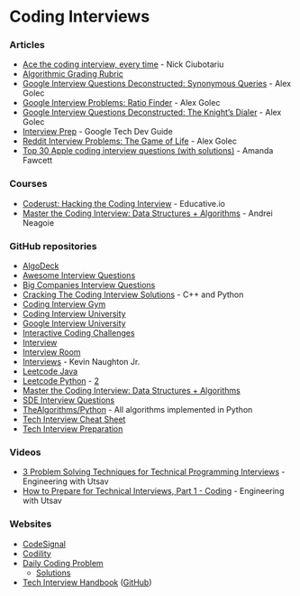 # Coding Interviews

### Articles

* [Ace the coding interview, every time](https://www.linkedin.com/pulse/20141120061048-6976444-ace-the-coding-interview-every-time/) - Nick Ciubotariu
* [Algorithmic Grading Rubric](https://docs.google.com/spreadsheets/d/1gy9cmPwNhZvola7kqnfY3DElk7PYrz2ARpaCODTp8Go/edit#gid=0)
* [Google Interview Questions Deconstructed: Synonymous Queries](https://alexgolec.dev/synonymous-queries/) - Alex Golec
* [Google Interview Problems: Ratio Finder](https://alexgolec.dev/ratio-finder/) - Alex Golec
* [Google Interview Questions Deconstructed: The Knight’s Dialer](https://alexgolec.dev/google-interview-questions-deconstructed-the-knights-dialer/) - Alex Golec
* [Interview Prep](https://techdevguide.withgoogle.com/paths/interview/) - Google Tech Dev Guide
* [Reddit Interview Problems: The Game of Life](https://alexgolec.dev/reddit-interview-problems-the-game-of-life/) - Alex Golec
* [Top 30 Apple coding interview questions (with solutions)](https://www.educative.io/blog/apple-coding-interview-questions) - Amanda Fawcett

### Courses

* [Coderust: Hacking the Coding Interview](https://www.educative.io/courses/coderust-hacking-the-coding-interview) - Educative.io
* [Master the Coding Interview: Data Structures + Algorithms](https://www.udemy.com/course/master-the-coding-interview-data-structures-algorithms/) - Andrei Neagoie

### GitHub repositories

* [AlgoDeck](https://github.com/teivah/algodeck)
* [Awesome Interview Questions](https://github.com/DopplerHQ/awesome-interview-questions)
* [Big Companies Interview Questions](https://github.com/realabbas/big-companies-interview-questions)
* [Cracking The Coding Interview Solutions](https://github.com/alexhagiopol/cracking-the-coding-interview) - C++ and Python
* [Coding Interview Gym](https://github.com/partho-maple/coding-interview-gym)
* [Coding Interview University](https://github.com/jwasham/coding-interview-university)
* [Google Interview University](https://github.com/Glavin001/google-interview-university)
* [Interactive Coding Challenges](https://github.com/donnemartin/interactive-coding-challenges)
* [Interview](https://github.com/Olshansk/interview)
* [Interview Room](https://github.com/ashuray/InterviewRoom)
* [Interviews](https://github.com/kdn251/interviews) - Kevin Naughton Jr.
* [Leetcode Java](https://github.com/gouthampradhan/leetcode)
* [Leetcode Python](https://github.com/wuduhren/leetcode-python) - [2](https://github.com/yuzhoujr/leetcode)
* [Master the Coding Interview: Data Structures + Algorithms](https://github.com/chesterheng/master-coding-interview)
* [SDE Interview Questions](https://github.com/twowaits/SDE-Interview-Questions/)
* [TheAlgorithms/Python](https://github.com/TheAlgorithms/Python) - All algorithms implemented in Python
* [Tech Interview Cheat Sheet](https://github.com/TSiege/Tech-Interview-Cheat-Sheet)
* [Tech Interview Preparation](https://github.com/sastava007/Tech-Interview-Preparation)

### Videos

* [3 Problem Solving Techniques for Technical Programming Interviews](https://www.youtube.com/watch?v=FSycYs8RpsA) - Engineering with Utsav
* [How to Prepare for Technical Interviews, Part 1 - Coding](https://www.youtube.com/watch?v=7UlslIXHNsw) - Engineering with Utsav

### Websites

* [CodeSignal](https://app.codesignal.com)
* [Codility](https://app.codility.com/programmers/lessons)
* [Daily Coding Problem](https://www.dailycodingproblem.com)
  * [Solutions](https://github.com/r1cc4rdo/daily\_coding\_problem)
* [Tech Interview Handbook](https://yangshun.github.io/tech-interview-handbook/) ([GitHub](https://github.com/yangshun/tech-interview-handbook))
